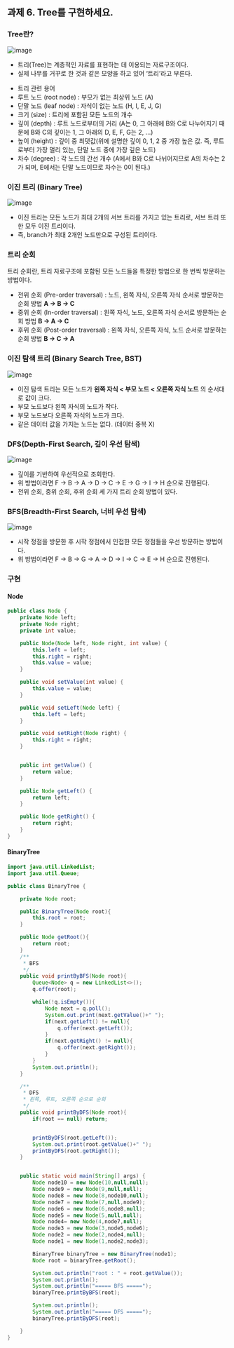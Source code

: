 ## 과제 6. Tree를 구현하세요.
### Tree란?
 ![image](https://user-images.githubusercontent.com/85390517/191748838-a923b1db-af5e-4c1b-bc67-ee0afb1077b7.png)


-	트리(Tree)는 계층적인 자료를 표현하는 데 이용되는 자료구조이다.
-	실제 나무를 거꾸로 한 것과 같은 모양을 하고 있어 ‘트리’라고 부른다.
+ 트리 관련 용어
+ 루트 노드 (root node) : 부모가 없는 최상위 노드 (A)
+ 단말 노드 (leaf node) : 자식이 없는 노드 (H, I, E, J, G)
+ 크기 (size) : 트리에 포함된 모든 노드의 개수
+ 깊이 (depth) : 루트 노드로부터의 거리 (A는 0, 그 아래에 B와 C로 나누어지기 때문에 B와 C의 깊이는 1, 그 아래의 D, E, F, G는 2, …)
+ 높이 (height) : 깊이 중 최댓값(위에 설명한 깊이 0, 1, 2 중 가장 높은 값. 즉, 루트로부터 가장 멀리 있는, 단말 노드 중에 가장 깊은 노드)
+ 차수 (degree) : 각 노드의 간선 개수 (A에서 B와 C로 나뉘어지므로 A의 차수는 2가 되며, E에서는 단말 노드이므로 차수는 0이 된다.)

### 이진 트리 (Binary Tree)
 ![image](https://user-images.githubusercontent.com/85390517/191748877-94f6d09d-e21a-4459-a3cd-5e97d022fee7.png)

-	이진 트리는 모든 노드가 최대 2개의 서브 트리를 가지고 있는 트리로, 서브 트리 또한 모두 이진 트리이다.
-	즉, branch가 최대 2개인 노드만으로 구성된 트리이다.

### 트리 순회
트리 순회란, 트리 자료구조에 포함된 모든 노드들을 특정한 방법으로 한 번씩 방문하는 방법이다.
-	전위 순회 (Pre-order traversal) : 노드, 왼쪽 자식, 오른쪽 자식 순서로 방문하는 순회 방법 **A -> B -> C**
-	중위 순회 (In-order traversal) : 왼쪽 자식, 노드, 오른쪽 자식 순서로 방문하는 순회 방법 **B -> A -> C**
-	후위 순회 (Post-order traversal) : 왼쪽 자식, 오른쪽 자식, 노드 순서로 방문하는 순회 방법 **B -> C -> A**

### 이진 탐색 트리 (Binary Search Tree, BST)
 ![image](https://user-images.githubusercontent.com/85390517/191748902-93ba674e-0eae-4da5-b4bd-7f7c63f0033b.png)

-	이진 탐색 트리는 모든 노드가 **왼쪽 자식 < 부모 노드 < 오른쪽 자식 노드** 의 순서대로 값이 크다.
-	부모 노드보다 왼쪽 자식의 노드가 작다.
-	부모 노드보다 오른쪽 자식의 노드가 크다.
-	같은 데이터 값을 가지는 노드는 없다. (데이터 중복 X)

### DFS(Depth-First Search, 깊이 우선 탐색)
 ![image](https://user-images.githubusercontent.com/85390517/191748932-00de10e6-9024-41af-b283-6c63942b21e1.png)

-	깊이를 기반하여 우선적으로 조회한다.
-	위 방법이라면 F -> B -> A -> D -> C -> E -> G -> I -> H 순으로 진행된다.
-	전위 순회, 중위 순회, 후위 순회 세 가지 트리 순회 방법이 있다.

### BFS(Breadth-First Search, 너비 우선 탐색)
 ![image](https://user-images.githubusercontent.com/85390517/191748954-d6f8c6aa-8045-4695-b9f3-f615e0a66507.png)

-	시작 정점을 방문한 후 시작 정점에서 인접한 모든 정점들을 우선 방문하는 방법이다.
-	위 방법이라면 F -> B -> G -> A -> D -> I -> C -> E -> H 순으로 진행된다.

### 구현
#### Node
```java
public class Node {
    private Node left;
    private Node right;
    private int value;

    public Node(Node left, Node right, int value) {
        this.left = left;
        this.right = right;
        this.value = value;
    }

    public void setValue(int value) {
        this.value = value;
    }

    public void setLeft(Node left) {
        this.left = left;
    }

    public void setRight(Node right) {
        this.right = right;
    }


    public int getValue() {
        return value;
    }

    public Node getLeft() {
        return left;
    }

    public Node getRight() {
        return right;
    }
}
```

#### BinaryTree
```java
import java.util.LinkedList;
import java.util.Queue;

public class BinaryTree {

    private Node root;

    public BinaryTree(Node root){
        this.root = root;
    }

    public Node getRoot(){
        return root;
    }
    /**
     * BFS
     */
    public void printByBFS(Node root){
        Queue<Node> q = new LinkedList<>();
        q.offer(root);

        while(!q.isEmpty()){
            Node next = q.poll();
            System.out.print(next.getValue()+" ");
            if(next.getLeft() != null){
                q.offer(next.getLeft());
            }
            if(next.getRight() != null){
                q.offer(next.getRight());
            }
        }
        System.out.println();
    }

    /**
     * DFS
     * 왼쪽, 루트, 오른쪽 순으로 순회
     */
    public void printByDFS(Node root){
        if(root == null) return;


        printByDFS(root.getLeft());
        System.out.print(root.getValue()+" ");
        printByDFS(root.getRight());
    }


    public static void main(String[] args) {
        Node node10 = new Node(10,null,null);
        Node node9 = new Node(9,null,null);
        Node node8 = new Node(8,node10,null);
        Node node7 = new Node(7,null,node9);
        Node node6 = new Node(6,node8,null);
        Node node5 = new Node(5,null,null);
        Node node4= new Node(4,node7,null);
        Node node3 = new Node(3,node5,node6);
        Node node2 = new Node(2,node4,null);
        Node node1 = new Node(1,node2,node3);

        BinaryTree binaryTree = new BinaryTree(node1);
        Node root = binaryTree.getRoot();

        System.out.println("root : " + root.getValue());
        System.out.println();
        System.out.println("===== BFS =====");
        binaryTree.printByBFS(root);

        System.out.println();
        System.out.println("===== DFS =====");
        binaryTree.printByDFS(root);

    }
}
```

